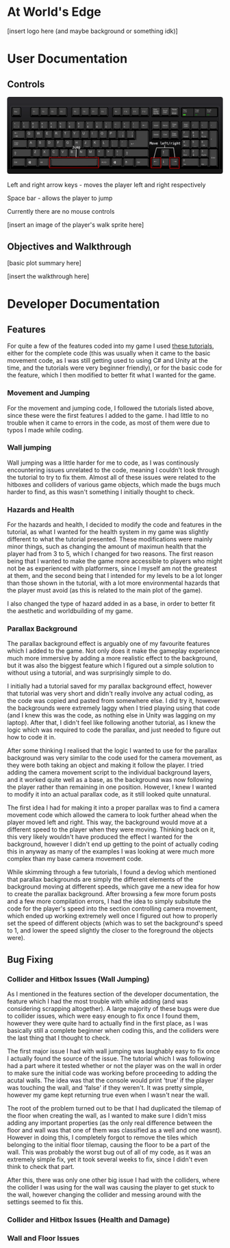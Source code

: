 # At World's Edge
[insert logo here (and maybe background or something idk)]
# User Documentation
## Controls
![](readme_images/readme_conrols_1.png)

Left and right arrow keys - moves the player left and right respectively

Space bar - allows the player to jump

Currently there are no mouse controls

[insert an image of the player's walk sprite here]

## Objectives and Walkthrough
[basic plot summary here]

[insert the walkthrough here]

# Developer Documentation
## Features
For quite a few of the features coded into my game I used [these tutorials](https://www.youtube.com/playlist?list=PLgOEwFbvGm5o8hayFB6skAfa8Z-mw4dPV), either for the complete code (this was usually when it came to the basic movement code, as I was still getting used to using C# and Unity at the time, and the tutorials were very beginner friendly), or for the basic code for the feature, which I then modified to better fit what I wanted for the game. 
### Movement and Jumping
For the movement and jumping code, I followed the tutorials listed above, since these were the first features I added to the game. I had little to no trouble when it came to errors in the code, as most of them were due to typos I made while coding. 
### Wall jumping
Wall jumping was a little harder for me to code, as I was continously encountering issues unrelated to the code, meaning I couldn't look through the tutorial to try to fix them. Almost all of these issues were related to the hitboxes and colliders of various game objects, which made the bugs much harder to find, as this wasn't something I initially thought to check. 
### Hazards and Health
For the hazards and health, I decided to modify the code and features in the tutorial, as what I wanted for the health system in my game was slightly different to what the tutorial presented. These modifications were mainly minor things, such as changing the amount of maximun health that the player had from 3 to 5, which I changed for two reasons. The first reason being that I wanted to make the game more accessible to players who might not be as experienced with platformers, since I myself am not the greatest at them, and the second being that I intended for my levels to be a lot longer than those shown in the tutorial, with a lot more environmental hazards that the player must avoid (as this is related to the main plot of the game). 

I also changed the type of hazard added in as a base, in order to better fit the aesthetic and worldbuilding of my game. 
### Parallax Background
The parallax background effect is arguably one of my favourite features which I added to the game. Not only does it make the gameplay experience much more immersive by adding a more realistic effect to the background, but it was also the biggest feature which I figured out a simple solution to without using a tutorial, and was surprisingly simple to do. 

I initially had a tutorial saved for my parallax background effect, however that tutorial was very short and didn't really involve any actual coding, as the code was copied and pasted from somewhere else. I did try it, however the backgrounds were extremely laggy when I tried playing using that code (and I knew this was the code, as nothing else in Unity was lagging on my laptop). After that, I didn't feel like following another tutorial, as I knew the logic which was required to code the parallax, and just needed to figure out how to code it in. 

After some thinking I realised that the logic I wanted to use for the parallax background was very similar to the code used for the camera movement, as they were both taking an object and making it follow the player. I tried adding the camera movement script to the individual background layers, and it worked quite well as a base, as the background was now following the player rather than remaining in one position. However, I knew I wanted to modify it into an actual parallax code, as it still looked quite unnatural. 

The first idea I had for making it into a proper parallax was to find a camera movement code which allowed the camera to look further ahead when the player moved left and right. This way, the background would move at a different speed to the player when they were moving. Thinking back on it, this very likely wouldn't have produced the effect I wanted for the background, however I didn't end up getting to the point of actually coding this in anyway as many of the examples I was looking at were much more complex than my base camera movement code. 

While skimming through a few tutorials, I found a devlog which mentioned that parallax backgrounds are simply the different elements of the background moving at different speeds, which gave me a new idea for how to create the parallax background. After browsing a few more forum posts and a few more compilation errors, I had the idea to simply subsitute the code for the player's speed into the section controlling camera movement, which ended up working extremely well once I figured out how to properly set the speed of different objects (which was to set the background's speed to 1, and lower the speed slightly the closer to the foreground the objects were). 

## Bug Fixing
### Collider and Hitbox Issues (Wall Jumping)
As I mentioned in the features section of the developer documentation, the feature which I had the most trouble with while adding (and was considering scrapping altogether). A large majority of these bugs were due to collider issues, which were easy enough to fix once I found them, however they were quite hard to actually find in the first place, as I was basically still a complete beginner when coding this, and the colliders were the last thing that I thought to check. 

The first major issue I had with wall jumping was laughably easy to fix once I actually found the source of the issue. The tutorial which I was following had a part where it tested whether or not the player was on the wall in order to make sure the initial code was working before proceeding to adding the acutal walls. The idea was that the console would print 'true' if the player was touching the wall, and 'false' if they weren't. It was pretty simple, however my game kept returning true even when I wasn't near the wall. 

The root of the problem turned out to be that I had duplicated the tilemap of the floor when creating the wall, as I wanted to make sure I didn't miss adding any important properties (as the only real difference between the floor and wall was that one of them was classified as a well and one wasnt). However in doing this, I completely forgot to remove the tiles which belonging to the initial floor tilemap, causing the floor to be a part of the wall. This was probably the worst bug out of all of my code, as it was an extremely simple fix, yet it took several weeks to fix, since I didn't even think to check that part. 

After this, there was only one other big issue I had with the colliders, where the collider I was using for the wall was causing the player to get stuck to the wall, however changing the collider and messing around with the settings seemed to fix this. 

### Collider and Hitbox Issues (Health and Damage)


### Wall and Floor Issues
